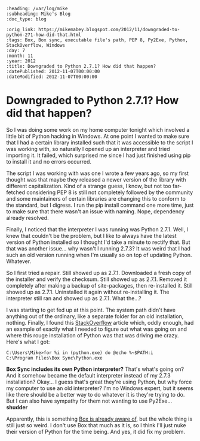 ```eval_rst
:heading: /var/log/mike
:subheading: Mike's Blog
:doc_type: blog

:orig_link: https://mikemabey.blogspot.com/2012/11/downgraded-to-python-271-how-did-that.html
:tags: Box, Box sync, executable file's path, PEP 8, Py2Exe, Python, StackOverflow, Windows
:day: 7
:month: 11
:year: 2012
:title: Downgraded to Python 2.7.1? How did that happen?
:datePublished: 2012-11-07T00:00:00
:dateModified: 2012-11-07T00:00:00
```
# Downgraded to Python 2.7.1? How did that happen?

So I was doing some work on my home computer tonight which involved a little bit of Python hacking in Windows. At one
point I wanted to make sure that I had a certain library installed such that it was accessible to the script I was
working with, so naturally I opened up an interpreter and tried importing it. It failed, which surprised me since I had
just finished using pip to install it and no errors occurred.

The script I was working with was one I wrote a few years ago, so my first thought was that maybe they released a newer
version of the library with different capitalization. Kind of a strange guess, I know, but not too far-fetched
considering PEP 8 is still not completely followed by the community and some maintainers of certain libraries are
changing this to conform to the standard, but I digress. I run the pip install command one more time, just to make sure
that there wasn't an issue with naming. Nope, dependency already resolved.

Finally, I noticed that the interpreter I was running was Python 2.7.1. Well, I knew that couldn't be the problem, but I
like to always have the latest version of Python installed so I thought I'd take a minute to rectify that. But that was
another issue... why wasn't I running 2.7.3? It was weird that I had such an old version running when I'm usually so on
top of updating Python. Whatever.

So I first tried a repair. Still showed up as 2.7.1. Downloaded a fresh copy of the installer and verify the checksum.
Still showed up as 2.7.1. Removed it completely after making a backup of site-packages, then re-installed it. Still
showed up as 2.7.1. Uninstalled it again without re-installing it. The interpreter still ran and showed up as 2.7.1.
What the...?

I was starting to get fed up at this point. The system path didn't have anything out of the ordinary, like a separate
folder for an old installation, nothing. Finally, I found this
[StackOverflow](http://stackoverflow.com/questions/519410/find-the-path-of-notepad-exe-and-mspaint-exe) article which,
oddly enough, had an example of exactly what I needed to figure out what was going on and where this rouge installation
of Python was that was driving me crazy. Here's what I got:

```
C:\Users\Mike>for %i in (python.exe) do @echo %~$PATH:i
C:\Program Files\Box Sync\Python.exe
```

**Box Sync includes its own Python interpreter?** That's what's going on? And it somehow became the default interpreter
instead of my 2.7.3 installation? Okay... I guess that's great they're using Python, but why force my computer to use an
old interpreter? I'm no Windows expert, but it seems like there should be a better way to do whatever it is they're
trying to do. But I can also have sympathy for them not wanting to use Py2Exe... **shudder**

Apparently, this is something [Box is already aware
of](https://support.box.com/entries/21910576-why-is-box-sync-shipping-a-vulnerable-version-of-python-dll), but the whole
thing is still just so weird. I don't use Box that much as it is, so I think I'll just nuke their version of Python for
the time being. And yes, it did fix my problem.
